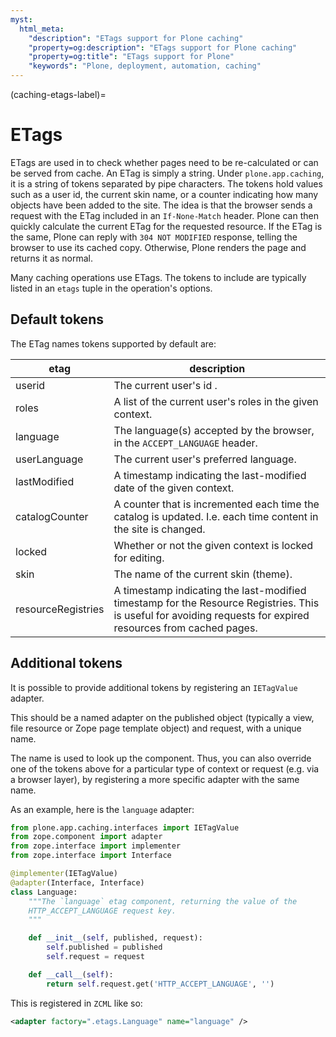 ```yaml
---
myst:
  html_meta:
    "description": "ETags support for Plone caching"
    "property=og:description": "ETags support for Plone caching"
    "property=og:title": "ETags support for Plone"
    "keywords": "Plone, deployment, automation, caching"
---
```


(caching-etags-label)=

# ETags

ETags are used in to check whether pages need to be re-calculated or can be served from cache.
An ETag is simply a string. Under `plone.app.caching`, it is a string of tokens separated by pipe characters.
The tokens hold values such as a user id, the current skin name, or a counter indicating how many objects have been added to the site.
The idea is that the browser sends a request with the ETag included in an `If-None-Match` header.
Plone can then quickly calculate the current ETag for the requested resource.
If the ETag is the same, Plone can reply with `304 NOT MODIFIED` response, telling the browser to use its cached copy.
Otherwise, Plone renders the page and returns it as normal.

Many caching operations use ETags. The tokens to include are typically listed in an `etags` tuple in the operation's options.

## Default tokens

The ETag names tokens supported by default are:

| etag | description |
| --- | --- |
| userid | The current user's id .|
| roles | A list of the current user's roles in the given context. |
| language | The language(s) accepted by the browser, in the `ACCEPT_LANGUAGE` header. |
| userLanguage | The current user's preferred language. |
| lastModified | A timestamp indicating the last-modified date of the given context. |
| catalogCounter | A counter that is incremented each time the catalog is updated. I.e. each time content in the site is changed. |
| locked | Whether or not the given context is locked for editing. |
| skin | The name of the current skin (theme). |
| resourceRegistries | A timestamp indicating the last-modified timestamp for the Resource Registries. This is useful for avoiding requests for expired resources from cached pages. |

## Additional tokens

It is possible to provide additional tokens by registering an `IETagValue` adapter.

This should be a named adapter on the published object (typically a view, file resource or Zope page template object) and request, with a unique name.

The name is used to look up the component. Thus, you can also override one of the tokens above for a particular type of context or request (e.g. via a browser layer), by registering a more specific adapter with the same name.

As an example, here is the `language` adapter:

```python
from plone.app.caching.interfaces import IETagValue
from zope.component import adapter
from zope.interface import implementer
from zope.interface import Interface

@implementer(IETagValue)
@adapter(Interface, Interface)
class Language:
    """The `language` etag component, returning the value of the
    HTTP_ACCEPT_LANGUAGE request key.
    """

    def __init__(self, published, request):
        self.published = published
        self.request = request

    def __call__(self):
        return self.request.get('HTTP_ACCEPT_LANGUAGE', '')
```

This is registered in `ZCML` like so:

```xml
<adapter factory=".etags.Language" name="language" />
```
